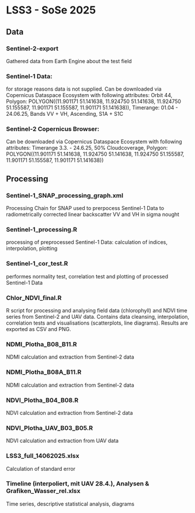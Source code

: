 # LSS3 - SoSe 2025

## Data

### Sentinel-2-export

Gathered data from Earth Engine about the test field

### Sentinel-1 Data: 

for storage reasons data is not supplied. Can be downloaded via Copernicus Dataspace Ecosystem with following attributes:
Orbit 44, Polygon: POLYGON((11.901171 51.141638, 11.924750 51.141638, 11.924750 51.155587, 11.901171 51.155587, 11.901171 51.141638)), Timerange: 01.04 - 24.06.25, Bands VV + VH, Ascending, S1A + S1C

### Sentinel-2 Copernicus Browser:
Can be downloaded via Copernicus Dataspace Ecosystem with following attributes:
Timerange 3.3. - 24.6.25, 50% Cloudcoverage, Polygon: POLYGON((11.901171 51.141638, 11.924750 51.141638, 11.924750 51.155587, 11.901171 51.155587, 11.901171 51.141638))

## Processing

### Sentinel-1_SNAP_processing_graph.xml

Processing Chain for SNAP used to prerpocess Sentinel-1 Data to radiometrically corrected linear backscatter VV and VH in sigma nought

### Sentinel-1_processing.R

processing of preprocessed Sentinel-1 Data: calculation of indices, interpolation, plotting

### Sentinel-1_cor_test.R

performes normality test, correlation test and plotting of processed Sentinel-1 Data

### Chlor_NDVI_final.R

R script for processing and analysing field data (chlorophyll) and NDVI time series from Sentinel-2 and UAV data. Contains data cleansing, interpolation, correlation tests and visualisations (scatterplots, line diagrams). Results are exported as CSV and PNG.

### NDMI_Plotha_B08_B11.R

NDMI calculation and extraction from Sentinel-2 data

### NDMI_Plotha_B08A_B11.R

NDMI calculation and extraction from Sentinel-2 data

### NDVI_Plotha_B04_B08.R

NDVI calculation and extraction from Sentinel-2 data

### NDVI_Plotha_UAV_B03_B05.R

NDVI calculation and extraction from UAV data

### LSS3_full_14062025.xlsx

Calculation of standard error

### Timeline (interpoliert, mit UAV 28.4.), Analysen & Grafiken_Wasser_rel.xlsx

Time series, descriptive statistical analysis, diagrams
